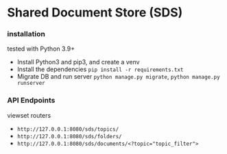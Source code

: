 # Shared Document Store (SDS)

### installation
tested with Python 3.9+
- Install Python3 and pip3, and create a venv
- Install the dependencies `pip install -r requirements.txt`
- Migrate DB and run server  `python manage.py migrate`, `python manage.py runserver`

### API Endpoints

viewset routers
- `http://127.0.0.1:8080/sds/topics/`
- `http://127.0.0.1:8080/sds/folders/`
- `http://127.0.0.1:8080/sds/documents/<?topic="topic_filter">`